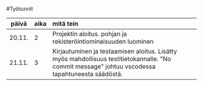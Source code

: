 #Työtunnit

| päivä | aika | mitä tein  |
| :----:|:-----| :-----|
| 20.11. | 2    | Projektin aloitus. pohjan ja rekisteröintiominaisuuden luominen |
| 21.11. | 3    | Kirjautuminen ja testaamisen aloitus. Lisätty myös mahdollisuus testitietokannalle. "No commit message" johtuu vscodessa tapahtuneesta säädöstä. |